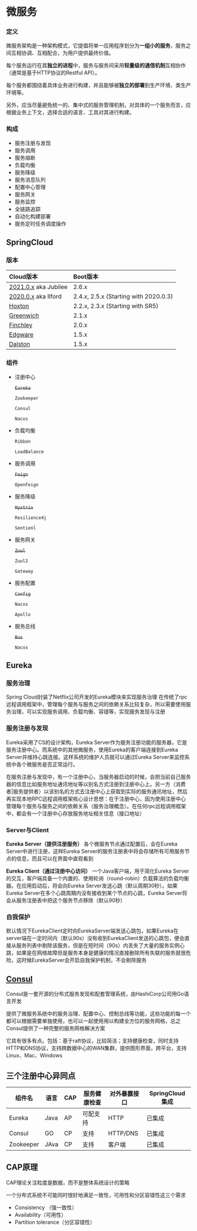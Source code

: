 # 微服务

### 定义

微服务架构是一种架构模式，它提倡将单一应用程序划分为**一组小的服务**，服务之间互相协调、互相配合，为用户提供最终价值。

每个服务运行在其**独立的进程**中，服务与服务间采用**轻量级的通信机制**互相协作（通常是基于HTTP协议的Restful API）。

每个服务都围绕着具体业务进行构建，并且能够被**独立的部署**到生产环境、类生产环境等。

另外，应当尽量避免统一的、集中式的服务管理机制，对具体的一个服务而言，应根据业务上下文，选择合适的语言、工具对其进行构建。



### 构成

- 服务注册与发现
- 服务调用
- 服务熔断
- 负载均衡
- 服务降级
- 服务消息队列
- 配置中心管理
- 服务网关
- 服务监控
- 全链路追踪
- 自动化构建部署
- 服务定时任务调度操作



## SpringCloud

### 版本

| Cloud版本                                                    | Boot版本                              |
| :----------------------------------------------------------- | :------------------------------------ |
| [2021.0.x](https://github.com/spring-cloud/spring-cloud-release/wiki/Spring-Cloud-2021.0-Release-Notes) aka Jubilee | 2.6.x                                 |
| [2020.0.x](https://github.com/spring-cloud/spring-cloud-release/wiki/Spring-Cloud-2020.0-Release-Notes) aka Ilford | 2.4.x, 2.5.x (Starting with 2020.0.3) |
| [Hoxton](https://github.com/spring-cloud/spring-cloud-release/wiki/Spring-Cloud-Hoxton-Release-Notes) | 2.2.x, 2.3.x (Starting with SR5)      |
| [Greenwich](https://github.com/spring-projects/spring-cloud/wiki/Spring-Cloud-Greenwich-Release-Notes) | 2.1.x                                 |
| [Finchley](https://github.com/spring-projects/spring-cloud/wiki/Spring-Cloud-Finchley-Release-Notes) | 2.0.x                                 |
| [Edgware](https://github.com/spring-projects/spring-cloud/wiki/Spring-Cloud-Edgware-Release-Notes) | 1.5.x                                 |
| [Dalston](https://github.com/spring-projects/spring-cloud/wiki/Spring-Cloud-Dalston-Release-Notes) | 1.5.x                                 |

> [版本查看]: https://start.spring.io/actuator/info



### 组件

- 注册中心

  ~~`Eureka`~~

  `Zookeeper`

  `Consul`

  `Nacos`

- 负载均衡

  `Ribbon`

  `LoadBalance`

- 服务调用

  ~~`Feign`~~

  `OpenFeign`

- 服务降级

  ~~`Hystrix`~~

  `Resilience4j`

  `Sentienl`

- 服务网关

  ~~`Zuul`~~

  `Zuul2`

  `Gateway`

- 服务配置

  ~~`Config`~~

  `Nacos`

  `Apollo`

- 服务总线

  ~~`Bus`~~

  `Nacos`

## Eureka

### 服务治理

Spring Cloud封装了Netflix公司开发的Eureka模块来实现服务治理
在传统了rpc远程调用框架中，管理每个服务与服务之间的依赖关系比较复杂，所以需要使用服务治理，可以实现服务调用、负载均衡、容错等，实现服务发现与注册

### 服务注册与发现
Eureka采用了CS的设计架构，Eureka Server作为服务注册功能的服务器，它是服务注册中心。而系统中的其他微服务，使用Eureka的客户端连接到Eureka Server并维持心跳连接。这样系统的维护人员就可以通过Eureka Server来监控系统中各个微服务是否正常运行。

在服务注册与发现中，有一个注册中心，当服务器启动的时候，会把当前自己服务器的信息比如服务地址通讯地址等以别名方式注册到注册中心上。另一方（消费者|服务提供者）以该别名的方式去注册中心上获取到实际的服务通讯地址，然后再实现本地RPC远程调用框架核心设计思想：在于注册中心，因为使用注册中心管理每个服务与服务之间的依赖关系（服务治理概念）。在任何rpc远程调用框架中，都会有一个注册中心存放服务地址相关信息（接口地址）

### Server与Client

**Eureka Server（提供注册服务）**
各个微服务节点通过配置后，会在Eureka Server中进行注册，这样Eureka Server的服务注册表中将会存储所有可用服务节点的信息，而且可以在界面中直观看到

**Eureka Client（通过注册中心访问）**
一个Java客户端，用于简化Eureka Server的交互，客户端具备一个内置的、使用轮询（round-robin）负载算法的负载均衡器。在应用启动后，将会向Eureka Server发送心跳（默认周期30秒）。如果Eureka Server在多个心跳周期内没有接收到某个节点的心跳，Eureka Server将会从服务注册表中把这个服务节点移除（默认90秒）

### 自我保护
默认情况下EurekaClient定时向EurekaServer端发送心跳包，如果Eureka在server端在一定时间内（默认90s）没有收到EurekaClient发送的心跳包，便会直接从服务列表中剔除该服务，但是在短时间（90s）内丢失了大量的服务实例心跳，如果是在网络故障但是服务本身是健康的情况直接删除所有失联的服务就很危险，这时候EurekaServer会开启自我保护机制，不会剔除服务

## [Consul](https://developer.hashicorp.com/consul/downloads)

Consul是一套开源的分布式服务发现和配套管理系统，由HashiCorp公司用Go语言开发

提供了微服务系统中的服务治理、配置中心、控制总线等功能，这些功能的每一个都可以根据需要单独使用，也可以一起使用用以构建全方位的服务网格，总之Consul提供了一种完整的服务网格解决方案

它具有很多有点。包括：基于raft协议，比较简洁；支持健康检查，同时支持HTTP和DNS协议，支持跨数据中心的WAN集群，提供图形界面，跨平台，支持Linux、Mac、Windows

## 三个注册中心异同点

| 组件名       | 语言   | CAP | 服务健康检查 | 对外暴露接口   | SpringCloud集成 |
|-----------|------|-----|--------|----------|---------------|
| Eureka    | Java | AP  | 可配支持   | HTTP     | 已集成           |
| Consul    | GO   | CP  | 支持     | HTTP/DNS | 已集成           |
| Zookeeper | JAva | CP  | 支持     | 客户端      | 已集成           |

## CAP原理

CAP理论关注粒度是数据，而不是整体系统设计的策略

一个分布式系统不可能同时很好地满足一致性，可用性和分区容错性这三个需求

- Consistency （强一致性）
- Availability（可用性）
- Partition tolerance（分区容错性）





